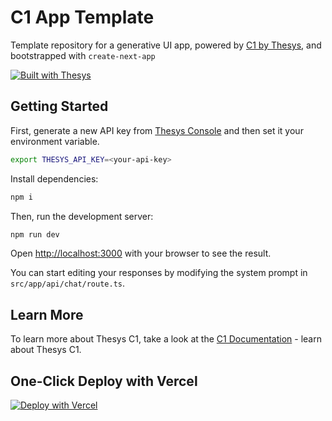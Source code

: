 # C1 App Template

Template repository for a generative UI app, powered by [C1 by Thesys](https://thesys.dev), and bootstrapped with `create-next-app`

[![Built with Thesys](https://thesys.dev/built-with-thesys-badge.svg)](https://thesys.dev)

## Getting Started

First, generate a new API key from [Thesys Console](https://chat.thesys.dev/console/keys) and then set it your environment variable.

```bash
export THESYS_API_KEY=<your-api-key>
```

Install dependencies:

```bash
npm i
```

Then, run the development server:

```bash
npm run dev
```

Open [http://localhost:3000](http://localhost:3000) with your browser to see the result.

You can start editing your responses by modifying the system prompt in `src/app/api/chat/route.ts`.

## Learn More

To learn more about Thesys C1, take a look at the [C1 Documentation](https://docs.thesys.dev) - learn about Thesys C1.

## One-Click Deploy with Vercel

[![Deploy with Vercel](https://vercel.com/button)](https://vercel.com/new/clone?repository-url=https%3A%2F%2Fgithub.com%2Fthesysdev%2Ftemplate-c1-component-next&env=THESYS_API_KEY&envDescription=Thesys%20Generative%20UI%20API%20key%20can%20be%20found%20in%20the%20Thesys%20console&envLink=https%3A%2F%2Fchat.thesys.dev%2Fconsole%2Fkeys&demo-title=C1%20Generative%20UI%20API&demo-description=C1%20Generative%20UI%20API%20by%20Thesys%20is%20designed%20to%20create%20dynamic%20and%20intelligent%20user%20interfaces.%20It%20leverages%20large%20language%20models%20(LLMs)%20to%20generate%20UI%20components%20in%20real-time%2C%20adapting%20to%20user%20input%20and%20context.%20Developers%20can%20integrate%20C1%20into%20their%20applications%20to%20enhance%20user%20engagement%20with%20visually%20rich%20and%20responsive%20interfaces.&demo-url=https%3A%2F%2Fchat.thesys.dev&demo-image=https%3A%2F%2Fgithub.com%2FCharlesCreativeContent%2FmyImages%2Fblob%2Fmain%2Fimages%2FC1Hero.png%3Fraw%3Dtrue)




